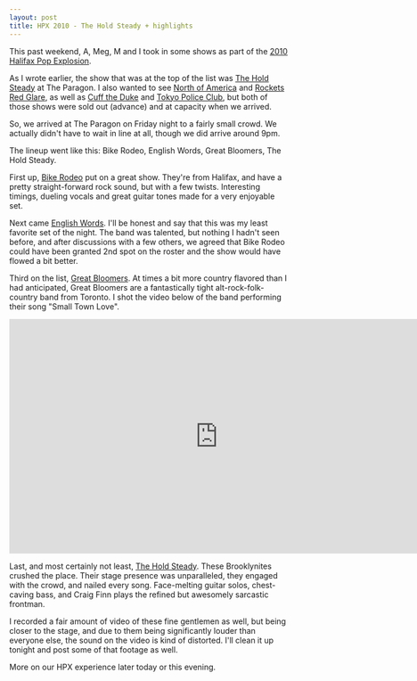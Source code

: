 ```yaml
---
layout: post
title: HPX 2010 - The Hold Steady + highlights
---
```


This past weekend, A, Meg, M and I took in some shows as part of the [2010 Halifax Pop Explosion](http://halifaxpopexplosion.com/).

As I wrote earlier, the show that was at the top of the list was [The Hold Steady](http://theholdsteady.net/) at The Paragon. I also wanted to see [North of America](http://www.myspace.com/northofamericaband) and [Rockets Red Glare](http://www.myspace.com/rocketsredglare), as well as [Cuff the Duke](http://www.cufftheduke.ca/) and [Tokyo Police Club](http://tokyopoliceclub.com/), but both of those shows were sold out (advance) and at capacity when we arrived.

So, we arrived at The Paragon on Friday night to a fairly small crowd. We actually didn't have to wait in line at all, though we did arrive around 9pm.

The lineup went like this: Bike Rodeo, English Words, Great Bloomers, The Hold Steady.

First up, [Bike Rodeo](http://www.myspace.com/bikerodeo) put on a great show. They're from Halifax, and have a pretty straight-forward rock sound, but with a few twists. Interesting timings, dueling vocals and great guitar tones made for a very enjoyable set.

Next came [English Words](http://www.englishwordsband.com/shows.htm). I'll be honest and say that this was my least favorite set of the night. The band was talented, but nothing I hadn't seen before, and after discussions with a few others, we agreed that Bike Rodeo could have been granted 2nd spot on the roster and the show would have flowed a bit better.

Third on the list, [Great Bloomers](http://www.myspace.com/greatbloomers). At times a bit more country flavored than I had anticipated, Great Bloomers are a fantastically tight alt-rock-folk-country band from Toronto. I shot the video below of the band performing their song "Small Town Love".

<iframe width="748" height="421" src="https://www.youtube.com/embed/5CtvuuUUAi0" frameborder="0" allowfullscreen></iframe>

Last, and most certainly not least, [The Hold Steady](http://theholdsteady.net/). These Brooklynites crushed the place. Their stage presence was unparalleled, they engaged with the crowd, and nailed every song. Face-melting guitar solos, chest-caving bass, and Craig Finn plays the refined but awesomely sarcastic frontman.

I recorded a fair amount of video of these fine gentlemen as well, but being closer to the stage, and due to them being significantly louder than everyone else, the sound on the video is kind of distorted. I'll clean it up tonight and post some of that footage as well.

More on our HPX experience later today or this evening.
